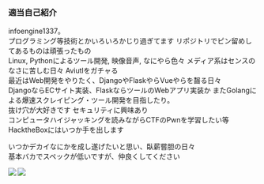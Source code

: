 ### 適当自己紹介
infoengine1337。  
プログラミング等技術とかいろいろかじり過ぎてます 
リポジトリでピン留めしてあるものは頑張ったもの  
Linux, Pythonによるツール開発, 映像音声, なにやら色々 
メディア系はセンスのなさに苦しむ日々 Aviutlをガチャる  
最近はWeb開発をやりたく、DjangoやFlaskやらVueやらを齧る日々  
DjangoならECサイト実装、FlaskならツールのWebアプリ実装か
またGolangによる爆速スクレイピング・ツール開発を目指したり。  
抜け穴が大好きです セキュリティに興味あり  
コンピュータハイジャッキングを読みながらCTFのPwnを学習したい等  
HacktheBoxにはいつか手を出します  

いつかデカイなにかを成し遂げたいと思い、臥薪嘗胆の日々  
基本バカでスペックが低いですが、仲良くしてください

<a href="https://github.com/anuraghazra/github-readme-stats">
  <img align="left" src="https://github-readme-stats.vercel.app/api?username=infoengine1337&count_private=true&show_icons=true" />
</a>
<a href="https://github.com/anuraghazra/github-readme-stats">
  <img align="left" src="https://github-readme-stats.vercel.app/api/top-langs/?username=infoengine1337" />
</a>

